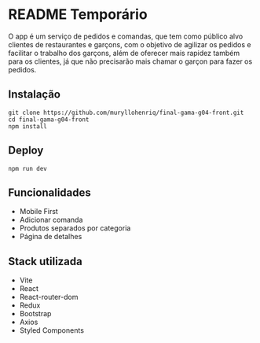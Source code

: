 # README Temporário

O app é um serviço de pedidos e comandas, que tem como público alvo clientes de restaurantes e garçons, com o objetivo de agilizar os pedidos e facilitar o trabalho dos garçons, além de oferecer mais rapidez também para os clientes, já que não precisarão mais chamar o garçon para fazer os pedidos.

## Instalação

```text
git clone https://github.com/muryllohenriq/final-gama-g04-front.git
cd final-gama-g04-front
npm install
```

## Deploy

```text
npm run dev
```

## Funcionalidades

- Mobile First
- Adicionar comanda
- Produtos separados por categoria
- Página de detalhes

## Stack utilizada

- Vite
- React
- React-router-dom
- Redux
- Bootstrap
- Axios
- Styled Components
